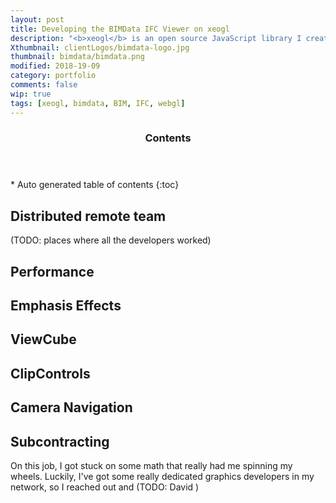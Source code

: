 ```yaml
---
layout: post
title: Developing the BIMData IFC Viewer on xeogl
description: "<b>xeogl</b> is an open source JavaScript library I created for WebGL-based 3D graphics.<br><br>In this article, I describe my recent work developing the <b>BIMData</b> 3D IFC viewer on xeogl."
Xthumbnail: clientLogos/bimdata-logo.jpg
thumbnail: bimdata/bimdata.png
modified: 2018-19-09
category: portfolio
comments: false
wip: true
tags: [xeogl, bimdata, BIM, IFC, webgl]
---
```


<section id="table-of-contents" class="toc">
  <header>
    <h3>Contents</h3>
  </header>
<div id="drawer" markdown="1">
*  Auto generated table of contents
{:toc}
</div>
</section><!-- /#table-of-contents -->

## Distributed remote team

(TODO: places where all the developers worked)

## Performance

## Emphasis Effects

## ViewCube

## ClipControls

## Camera Navigation

## Subcontracting 

On this job, I got stuck on some math that really had me spinning my wheels. Luckily, I've got some really dedicated 
graphics developers in my network, so I reached out and (TODO: David ) 
